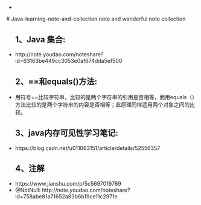 <ul>
  <h2></h2>
  <li></li>
</ul>
# Java-learning-note-and-collection
note  and wanderful note collection


<ul>
  <h2>1、Java 集合:</h2>
  <li>http://note.youdao.com/noteshare?id=63163be449cc3053e0af674dda5ef500</li>
</ul>

<ul>
  <h2>2、==和equals()方法:</h2>
  <li>用符号==比较字符串，比较的是两个字符串的引用是否相等，而用equals（）方法比较的是两个字符串的内容是否相等；此原理同样适用两个对象之间的比较。</li>
</ul>

<ul>
  <h2>3、java内存可见性学习笔记:</h2>
  <li>https://blog.csdn.net/u011063151/article/details/52556357</li>
</ul>

<ul>
  <h2>4、注解</h2>
  <li>https://www.jianshu.com/p/5c5697019769</li>
  <li>@NotNull: http://note.youdao.com/noteshare?id=758abe81a71652a83b6b19ce11c2971e</li>
</ul>
